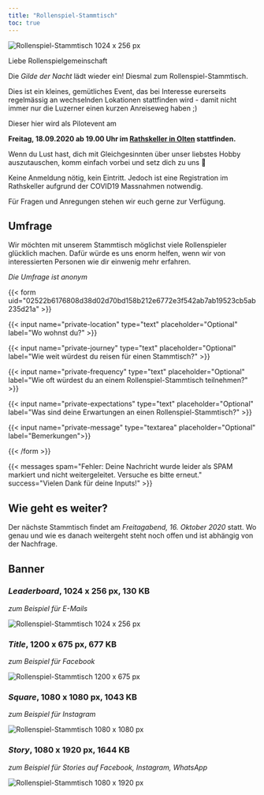 ```yaml
---
title: "Rollenspiel-Stammtisch"
toc: true
---
```


![Rollenspiel-Stammtisch 1024 x 256 px](/images/stammtisch/Rollenspiel-Stammtisch-Okt20_Leaderboard_1024x256px.png "Rollenspiel-Stammtisch")

Liebe Rollenspielgemeinschaft

Die _Gilde der Nacht_ lädt wieder ein! Diesmal zum Rollenspiel-Stammtisch.

Dies ist ein kleines, gemütliches Event, das bei Interesse eurerseits regelmässig an wechselnden Lokationen stattfinden wird - damit nicht immer nur die Luzerner einen kurzen Anreiseweg haben ;)

Dieser hier wird als Pilotevent am

**Freitag, 18.09.2020 ab 19.00 Uhr im [Rathskeller in Olten](https://www.rathskeller.ch/) stattfinden.**

Wenn du Lust hast, dich mit Gleichgesinnten über unser liebstes Hobby auszutauschen, komm einfach vorbei und setz dich zu uns 🎲

Keine Anmeldung nötig, kein Eintritt. Jedoch ist eine Registration im Rathskeller aufgrund der COVID19 Massnahmen notwendig.

Für Fragen und Anregungen stehen wir euch gerne zur Verfügung.

## Umfrage

Wir möchten mit unserem Stammtisch möglichst viele Rollenspieler glücklich machen. Dafür würde es uns enorm helfen, wenn wir von interessierten Personen wie dir einwenig mehr erfahren.

_Die Umfrage ist anonym_

{{< form uid="02522b6176808d38d02d70bd158b212e6772e3f542ab7ab19523cb5ab235d21a" >}}

{{< input name="private-location" type="text" placeholder="Optional" label="Wo wohnst du?" >}}

{{< input name="private-journey" type="text" placeholder="Optional" label="Wie weit würdest du reisen für einen Stammtisch?" >}}

{{< input name="private-frequency" type="text" placeholder="Optional" label="Wie oft würdest du an einem Rollenspiel-Stammtisch teilnehmen?" >}}

{{< input name="private-expectations" type="text" placeholder="Optional" label="Was sind deine Erwartungen an einen Rollenspiel-Stammtisch?" >}}

{{< input name="private-message" type="textarea" placeholder="Optional" label="Bemerkungen">}}

{{< /form >}}

{{< messages spam="Fehler: Deine Nachricht wurde leider als SPAM markiert und nicht weitergeleitet. Versuche es bitte erneut." success="Vielen Dank für deine Inputs!" >}}

## Wie geht es weiter?

Der nächste Stammtisch findet am _Freitagabend, 16. Oktober 2020_ statt. Wo genau und wie es danach weitergeht steht noch offen und ist abhängig von der Nachfrage.

## Banner

### _Leaderboard_, 1024 x 256 px, 130 KB

_zum Beispiel für E-Mails_

![Rollenspiel-Stammtisch 1024 x 256 px](/images/stammtisch/Rollenspiel-Stammtisch-Okt20_Leaderboard_1024x256px.png "Rollenspiel-Stammtisch")

### _Title_, 1200 x 675 px, 677 KB

_zum Beispiel für Facebook_

![Rollenspiel-Stammtisch 1200 x 675 px](/images/stammtisch/Rollenspiel-Stammtisch-Okt20_Title_1200x675px.png "Rollenspiel-Stammtisch")

### _Square_, 1080 x 1080 px, 1043 KB

_zum Beispiel für Instagram_

![Rollenspiel-Stammtisch 1080 x 1080 px](/images/stammtisch/Rollenspiel-Stammtisch-Okt20_Square_1080x1080px.png "Rollenspiel-Stammtisch")

### _Story_, 1080 x 1920 px, 1644 KB

_zum Beispiel für Stories auf Facebook, Instagram, WhatsApp_

![Rollenspiel-Stammtisch 1080 x 1920 px](/images/stammtisch/Rollenspiel-Stammtisch-Okt20_Story_1080x1920px.png "Rollenspiel-Stammtisch")
